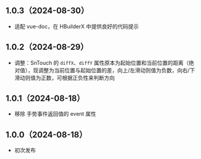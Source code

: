 ## 1.0.3（2024-08-30）
* 适配 vue-doc，在 HBuilderX 中提供良好的代码提示
## 1.0.2（2024-08-29）
* 调整：SnTouch 的 `diffX`、`diffY` 属性原本为起始位置和当前位置的距离（绝对值），现调整为当前位置与起始位置的差，向上/左滑动则值为负数，向右/下滑动则值为正数，可根据正负性来判断方向
## 1.0.1（2024-08-18）
* 移除 手势事件返回值的 event 属性
## 1.0.0（2024-08-18）
* 初次发布
